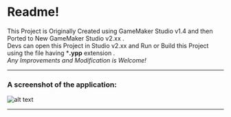 # Readme!

This Project is Originally Created using GameMaker Studio v1.4 and then Ported to New GameMaker Studio v2.xx .<br>
Devs can open this Project in Studio v2.xx and Run or Build this Project using the file having ***.ypp** extension .<br>
*Any Improvements and Modification is Welcome!*
<br><hr>
### A screenshot of the application:
![alt text](https://qph.fs.quoracdn.net/main-qimg-062dceba13af9e03bcf0a3fc936bd2f9.webp)
<hr>
